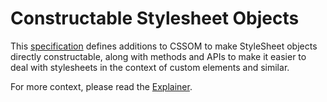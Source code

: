 # Constructable Stylesheet Objects

This [specification](https://wicg.github.io/construct-stylesheets/index.html) defines additions to CSSOM to make StyleSheet objects directly constructable, along with methods and APIs to make it easier to deal with stylesheets in the context of custom elements and similar.

For more context, please read the [Explainer](explainer.md).
